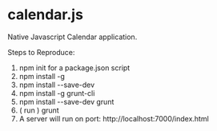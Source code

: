 # calendar.js
Native Javascript Calendar application.

Steps to Reproduce: 

1. npm init for a package.json script
2. npm install -g 
3. npm install --save-dev 
4. npm install -g grunt-cli
5. npm install --save-dev grunt
6. ( run ) grunt
7. A server will run on port: http://localhost:7000/index.html

